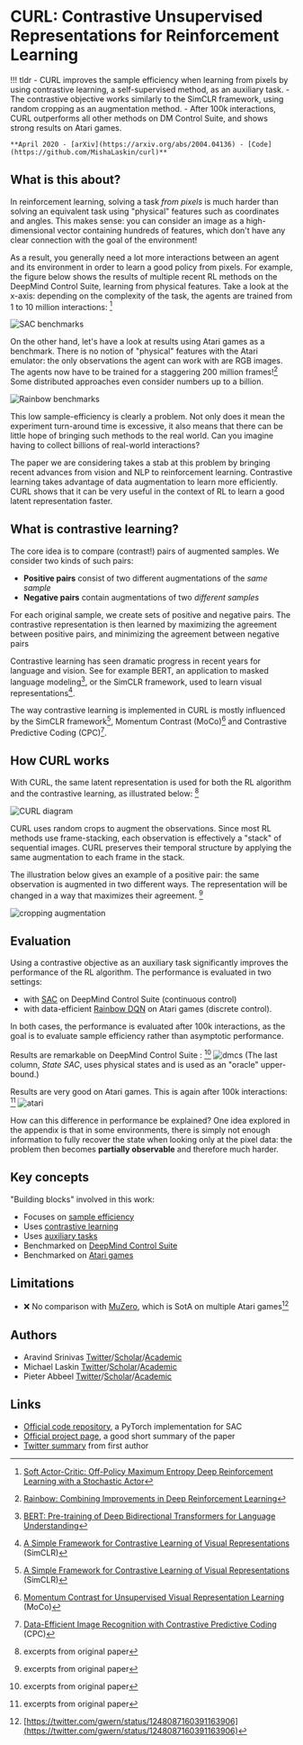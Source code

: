 # CURL: Contrastive Unsupervised Representations for Reinforcement Learning


!!! tldr
    - CURL improves the sample efficiency when learning from pixels by using contrastive learning, a self-supervised method, as an auxiliary task. 
    - The contrastive objective works similarly to the SimCLR framework, using random cropping as an augmentation method.
    - After 100k interactions, CURL outperforms all other methods on DM Control Suite, and shows strong results on Atari games.  

    **April 2020 - [arXiv](https://arxiv.org/abs/2004.04136) - [Code](https://github.com/MishaLaskin/curl)**
    
    
What is this about?
---

In reinforcement learning, solving a task *from pixels* is much harder than solving an equivalent task using "physical" features such as coordinates and angles. This makes sense: you can consider an image as a high-dimensional vector containing hundreds of features, which don't have any clear connection with the goal of the environment!

As a result, you generally need a lot more interactions between an agent and its environment in order to learn a good policy from pixels. For example, the figure below shows the results of multiple recent RL methods on the DeepMind Control Suite, learning from physical features. Take a look at the x-axis: depending on the complexity of the task, the agents are trained from 1 to 10 million interactions: [^sac] 

![SAC benchmarks](img/curl_sac.png)

On the other hand, let's have a look at results using Atari games as a benchmark. There is no notion of "physical" features with the Atari emulator: the only observations the agent can work with are RGB images. The agents now have to be trained for a staggering 200 million frames![^rainbow] Some distributed approaches even consider numbers up to a billion. 

![Rainbow benchmarks](img/curl_rainbow.png)

This low sample-efficiency is clearly a problem. Not only does it mean the experiment turn-around time is excessive, it also means that there can be little hope of bringing such methods to the real world. Can you imagine having to collect billions of real-world interactions?

The paper we are considering takes a stab at this problem by bringing recent advances from vision and NLP to reinforcement learning. Contrastive learning takes advantage of data augmentation to learn more efficiently. CURL shows that it can be very useful in the context of RL to learn a good latent representation faster.

What is contrastive learning?
---

The core idea is to compare (contrast!) pairs of augmented samples. We consider two kinds of such pairs:

- **Positive pairs** consist of two different augmentations of the *same sample* 
- **Negative pairs** contain augmentations of two *different samples*

For each original sample, we create sets of positive and negative pairs. The contrastive representation is then learned by maximizing the agreement between positive pairs, and minimizing the agreement between negative pairs

Contrastive learning has seen dramatic progress in recent years for language and vision. See for example BERT, an application to masked language modeling[^bert], or the SimCLR framework, used to learn visual representations[^simclr]. 

The way contrastive learning is implemented in CURL is mostly influenced by the SimCLR framework[^simclr], Momentum Contrast (MoCo)[^moco] and Contrastive Predictive Coding (CPC)[^cpc].

How CURL works
---

With CURL, the same latent representation is used for both the RL algorithm and the contrastive learning, as illustrated below: [^paper-screenshot]

![CURL diagram](img/curl_diagram.png)

CURL uses random crops to augment the observations. 
Since most RL methods use frame-stacking, each observation is effectively a "stack" of sequential images. CURL preserves their temporal structure by applying the same augmentation to each frame in the stack. 

The illustration below gives an example of a positive pair: the same observation is augmented in two different ways. The representation will be changed in a way that maximizes their agreement. [^paper-screenshot]

![cropping augmentation](img/curl_augment.png)

Evaluation
---

Using a contrastive objective as an auxiliary task significantly improves the performance of the RL algorithm. 
The performance is evaluated in two settings:

- with [SAC](sac.md) on DeepMind Control Suite (continuous control)
- with data-efficient [Rainbow DQN](rainbow.md) on Atari games (discrete control). 

In both cases, the performance is evaluated after 100k interactions, as the goal is to evaluate sample efficiency rather than asymptotic performance. 

Results are remarkable on DeepMind Control Suite : [^paper-screenshot]
![dmcs](img/curl_dmc.png)
(The last column, *State SAC*, uses physical states and is used as an "oracle" upper-bound.)

Results are very good on Atari games. This is again after 100k interactions: [^paper-screenshot]
![atari](img/curl_atari.png)

How can this difference in performance be explained? One idea explored in the appendix is that in some environments, there is simply not enough information to fully recover the state when looking only at the pixel data: the problem then becomes **partially observable** and therefore much harder.  

Key concepts
---

"Building blocks" involved in this work:

- Focuses on [sample efficiency](sample-efficiency.md)
- Uses [contrastive learning](contrastive-learning.md)
- Uses [auxiliary tasks](auxiliary-tasks.md)
- Benchmarked on [DeepMind Control Suite](dm-control-suite.md)
- Benchmarked on [Atari games](atari.md)

Limitations
---

- ❌ No comparison with [MuZero](muzero.md), which is SotA on multiple Atari games[^muzero-tweet]

Authors
---

- Aravind Srinivas [Twitter](https://twitter.com/Aravind7694)/[Scholar](https://scholar.google.com/citations?user=GhrKC1gAAAAJ)/[Academic](https://people.eecs.berkeley.edu/~aravind/)
- Michael Laskin [Twitter](https://twitter.com/MishaLaskin)/[Scholar](https://scholar.google.com/citations?user=DOGDnwsAAAAJ)/[Academic](https://mishalaskin.github.io/)
- Pieter Abbeel  [Twitter](https://twitter.com/pabbeel)/[Scholar](https://scholar.google.com/citations?user=vtwH6GkAAAAJ)/[Academic](https://people.eecs.berkeley.edu/~pabbeel/)

Links
---

- [Official code repository](https://github.com/MishaLaskin/curl), a PyTorch implementation for SAC
- [Official project page](https://mishalaskin.github.io/curl/), a good short summary of the paper
- [Twitter summary](https://twitter.com/Aravind7694/status/1248049713149906945) from first author

[^sac]: [Soft Actor-Critic: Off-Policy Maximum Entropy Deep Reinforcement Learning with a Stochastic Actor](https://arxiv.org/abs/1801.01290)
[^rainbow]: [Rainbow: Combining Improvements in Deep Reinforcement Learning](https://arxiv.org/abs/1710.02298)
[^bert]: [BERT: Pre-training of Deep Bidirectional Transformers for Language Understanding](https://arxiv.org/abs/1810.04805)
[^simclr]: [A Simple Framework for Contrastive Learning of Visual Representations](https://arxiv.org/abs/2002.05709) (SimCLR)
[^moco]: [Momentum Contrast for Unsupervised Visual Representation Learning](https://arxiv.org/abs/1911.05722) (MoCo)
[^cpc]: [Data-Efficient Image Recognition with Contrastive Predictive Coding](https://arxiv.org/abs/1905.09272) (CPC)
[^paper-screenshot]: excerpts from original paper
[^muzero-tweet]: [https://twitter.com/gwern/status/1248087160391163906](https://twitter.com/gwern/status/1248087160391163906)
